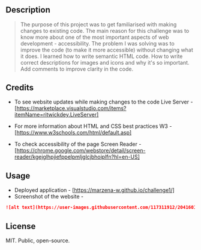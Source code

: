 # <Challenge1>

## Description

> The purpose of this project was to get familiarised with making changes to existing code. 
> The main reason for this challenge was to know more about one of the most important aspects of web development - accessibility.
> The problem I was solving was to improve the code (to make it more accessible) without changing what it does.
> I learned how to write semantic HTML code. How to write correct <alt> descriptions for images and icons and why it's so important. Add comments to improve clarity in the code.
 

## Credits

* To see website updates while making changes to the code
Live Server - [https://marketplace.visualstudio.com/items?itemName=ritwickdey.LiveServer]

* For more information about HTML and CSS best practices
W3 - [https://www.w3schools.com/html/default.asp]

* To check accessibility of the page
Screen Reader - [https://chrome.google.com/webstore/detail/screen-reader/kgejglhpjiefppelpmljglcjbhoiplfn?hl=en-US]


## Usage

* Deployed application - [https://marzena-w.github.io/challenge1/]
* Screenshot of the website -
```md
![alt text](https://user-images.githubusercontent.com/117311912/204160173-3a9756f6-71df-4e24-a8ed-74b6a73a2250.png)
```

## License

MIT. Public, open-source.